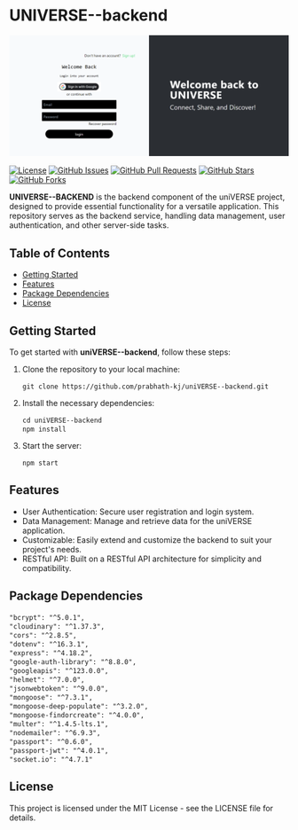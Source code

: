 # UNIVERSE--backend


<div align="center">
  <img src="image.png" alt="uniVERSE--backend Logo">
</div>


[![License](https://img.shields.io/badge/license-MIT-blue.svg)](https://github.com/prabhath-kj/uniVERSE--backend/blob/main/LICENSE)
[![GitHub Issues](https://img.shields.io/github/issues/prabhath-kj/uniVERSE--backend)](https://github.com/prabhath-kj/uniVERSE--backend/issues)
[![GitHub Pull Requests](https://img.shields.io/github/issues-pr/prabhath-kj/uniVERSE--backend)](https://github.com/prabhath-kj/uniVERSE--backend/pulls)
[![GitHub Stars](https://img.shields.io/github/stars/prabhath-kj/uniVERSE--backend)](https://github.com/prabhath-kj/uniVERSE--backend/stargazers)
[![GitHub Forks](https://img.shields.io/github/forks/prabhath-kj/uniVERSE--backend)](https://github.com/prabhath-kj/uniVERSE--backend/network)

**UNIVERSE--BACKEND** is the backend component of the uniVERSE project, designed to provide essential functionality for a versatile application. This repository serves as the backend service, handling data management, user authentication, and other server-side tasks.

## Table of Contents

- [Getting Started](#getting-started)
- [Features](#features)
- [Package Dependencies](#package-dependencies)
- [License](#license)

## Getting Started

To get started with **uniVERSE--backend**, follow these steps:

1. Clone the repository to your local machine:

   ```
   git clone https://github.com/prabhath-kj/uniVERSE--backend.git
2. Install the necessary dependencies:
   ```
   cd uniVERSE--backend
   npm install
3. Start the server:
   ```
   npm start

## Features

- User Authentication: Secure user registration and login system.
- Data Management: Manage and retrieve data for the uniVERSE application.
- Customizable: Easily extend and customize the backend to suit your project's needs.
- RESTful API: Built on a RESTful API architecture for simplicity and compatibility.

## Package Dependencies

    "bcrypt": "^5.0.1",
    "cloudinary": "^1.37.3",
    "cors": "^2.8.5",
    "dotenv": "^16.3.1",
    "express": "^4.18.2",
    "google-auth-library": "^8.8.0",
    "googleapis": "^123.0.0",
    "helmet": "^7.0.0",
    "jsonwebtoken": "^9.0.0",
    "mongoose": "^7.3.1",
    "mongoose-deep-populate": "^3.2.0",
    "mongoose-findorcreate": "^4.0.0",
    "multer": "^1.4.5-lts.1",
    "nodemailer": "^6.9.3",
    "passport": "^0.6.0",
    "passport-jwt": "^4.0.1",
    "socket.io": "^4.7.1"


## License

This project is licensed under the MIT License - see the LICENSE file for details.



